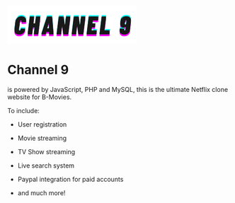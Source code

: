 
![Image of Channel9-01](https://github.com/miadugas/channel9/blob/main/assets/images/logo2.png)

# Channel 9
 is powered by JavaScript, PHP and MySQL, this is the ultimate Netflix clone website for B-Movies.

To include:

* User registration

* Movie streaming

* TV Show streaming

* Live search system

* Paypal integration for paid accounts

* and much more!
